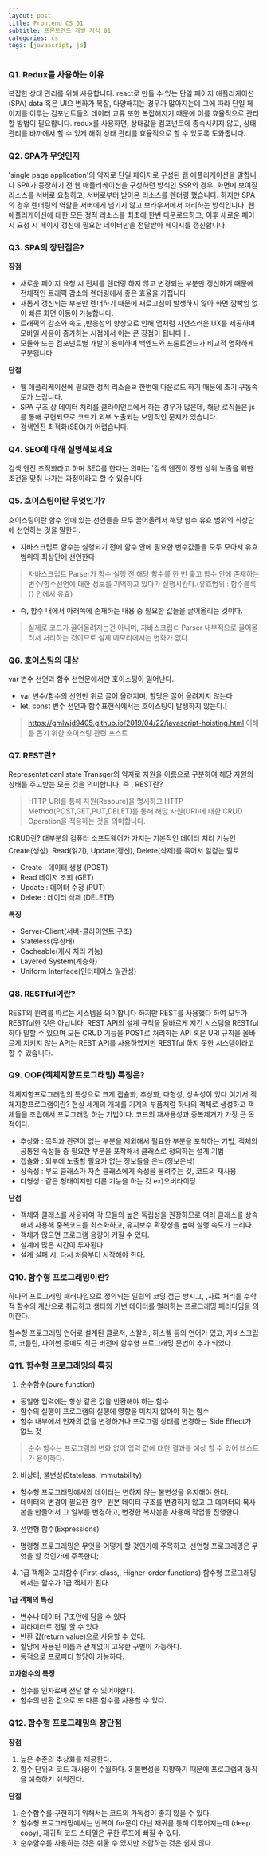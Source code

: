 ```yaml
---
layout: post
title: Frontend CS 01
subtitle: 프론트엔드 개발 지식 01
categories: cs
tags: [javascript, js]
---
```


### Q1. Redux를 사용하는 이유
복잡한 상태 관리를 위해 사용합니다. react로 만들 수 있는 단일 페이지 애플리케이션(SPA) data 혹은 UI으 변화가 복잡, 다양해지는 경우가 많아지는데 그에 따라 단일 페이지를 이루는 컴포넌트들의 데이터 교류 또한 복잡해지기 때문에 이를 효율적으로 관리할 방법이 필요합니다. redux를 사용하면, 상태값을 컴포넌트에 종속시키지 않고, 상태관리를 바까에서 할 수 있게 해줘 상태 관리를 효율적으로 할 수 있도록 도와줍니다.

### Q2. SPA가 무엇인지
'single page application'의 약자로 단일 페이지로 구성된 웹 애플리케이션을 말합니다 SPA가 등장하기 전 웹 애플리케이션을 구성하던 방식인 SSR의 경우, 화면에 보여질 리소스를 서버로 요청하고, 서버로부터 받아온 리소스를 렌더링 했습니다. 하지만 SPA의 경우 렌더링의 역할을 서버에게 넘기지 않고 브라우저에서 처리하는 방식입니다. 웹 애플리케이션에 대한 모든 정적 리소스를 최초에 한번 다운로드하고, 이후 새로운 페이지 요청 시 페이지 갱신에 필요한 데이터만을 전달받아 페이지를 갱신합니다.

### Q3. SPA의 장단점은?

**장점**
- 새로운 페이지 요청 시 전체를 렌더링 하지 않고 변경되는 부분만 갱신하기 때문에 전체적인 트래픽 감소와 렌더링에서 좋은 효율을 가집니다.
- 새롭게 갱신되는 부분만 렌더하기 때문에 새로고침이 발생하지 않아 화면 깜빡임 없이 빠른 화면 이동이 가능합니다.
- 트래픽의 감소와 속도 ,반응성의 향상으로 인해 앱처럼 자연스러운 UX를 제공하며 모바일 사용이 증가하는 시점에서 이는 큰 장점이 됩니다ㅣ.
- 모듈화 또는 컴포넌트별 개발이 용이하며 백엔드와 프론트엔드가 비교적 명확하게 구분됩니다

**단점** 
- 웹 애플리케이션에 필요한 정적 리소슬ㄹ 한번에 다운로드 하기 때문에 초기 구동속도가 느립니다.
- SPA 구조 상 데이터 처리를 클라이언트에서 하는 경우가 많은데, 해당 로직들은 js를 통해 구현되므로 코드가 외부 노출되는 보안적인 문제가 있습니다.
- 검색엔진 최적화(SEO)가 어렵습니다.

### Q4. SEO에 대해 설명해보세요
검색 엔진 초적화라고 하며 SEO를 한다는 의미는 '검색 엔진이 정한 상위 노출을 위한 조건을 맞춰 나가는 과정이라고 할 수 있습니다.

### Q5. 호이스팅이란 무엇인가?
호이스팅이란 함수 안에 있는 선언들을 모두 끌어올려서 해당 함수 유효 범위의 최상단에 선언하는 것을 말한다. 


- 자바스크립트 함수는 실행되기 전에 함수 안에 필요한 변수값들을 모두 모아서 유효 범위의 최상단에 선언한다
> 자바스크립트 Parser가 함수 실행 전 해당 함수를 한 번 훑고 함수 안에 존재하는 변수/함수선언에 대한 정보를 기억하고 있다가 실행시칸다.(유효범위 : 함수블록 {} 안에서 유효)

- 즉, 함수 내에서 아래쪽에 존재하는 내용 중 필요한 값들을 끌어올리는 것이다. 
> 실제로 코드가 끌어올려지는건 아니며, 자바스크립ㅌ Parser 내부적으로 끌어올려서 처리하는 것이므로 실제 메모리에서는 변화가 없다.

### Q6. 호이스팅의 대상
var 변수 선언과 함수 선언문에서만 호이스팅이 일어난다.
- var 변수/함수의 선언만 위로 끌어 올려지며, 할당은 끌어 올려지지 않는다
- let, const 변수 선언과 함수표현식에서는 호이스팅이 발생하지 않는다.[
> https://gmlwjd9405.github.io/2019/04/22/javascript-hoisting.html
이해를 돕기 위한 호이스팅 관련 포스트

### Q7. REST란?
Representatioanl state Transger의 약자로 자원을 이름으로 구분하여 해당 자원의 상태를 주고받는 모든 것을 의미합니다.
즉 , REST란?
>  HTTP URI를 통해 자원(Resoure)을 명시하고 HTTP Method(POST,GET,PUT,DELET)를 통해 해당 자원(URI)에 대한 CRUD Operation을 적용하는 것을 의미합니다.

❗️CRUD란?
대부분의 컴퓨터 소프트웨어가 가지는 기본적인 데이터 처리 기능인 Create(생성), Read(읽기), Update(갱신), Delete(삭제)를 묶어서 일컫는 말로
- Create : 데이터 생성 (POST)
- Read  데이저 조회 (GET)
- Update : 데이터 수정 (PUT)
- Delete : 데이터 삭제 (DELETE)

**특징**
- Server-Client(서버-클라이언트 구조)
- Stateless(무상태)
- Cacheable(캐시 처리 기능)
- Layered System(계층화)
- Uniform Interface(인터페이스 일관성)

### Q8. RESTful이란?

REST의 원리를 따르는 시스템을 의미합니다 하지만 REST를 사용했다 하여 모두가 RESTful한 것은 아닙니다. REST API의 설계 규칙을 올바르게 지킨 시스템을 RESTful하다 말할 수 있으며 모든 CRUD 기능을 POST로 처리하는 API 혹은 URI 규칙을 올바르게 지키지 않는 API는 REST API를 사용하였지만 RESTful 하지 못한 시스템이라고 할 수 있습니다.

### Q9. OOP(객체지향프로그래밍) 특징은?
객체지향프로그래밍의 특성으로 크게 캡슐화, 추상화, 다형성, 상속성이 있다
여기서 객체지향프로그램이란? 현실 세계의 개체를 기계의 부품처럼 하나의 객체로 생성하고 객체들을 조립해서 프로그래밍 하는 기법이다.
코드의 재사용성과 중복제거가 가장  큰 목적이다.
- 추상화 : 목적과 관련이 없는 부분을 제외해서 필요한 부분을 포착하는 기법,
객체의 공통된 속성들 중 필요한 부분을 포착해서 클래스로 정의하는 설계 기법
- 캡슐화 : 외부에 노출할 필요가 없는 정보들을 은닉(정보은닉)
- 상속성 : 부모 클래스가 자손 클래스에게 속성을 물려주는 것, 코드의 재사용
- 다형성 : 같은 형태이지만 다른 기능을 하는 것 ex)오버라이딩

**단점** 
- 객체와 클래스를 사용하여 각 모듈의 높은 독립성을 권장하므로 여러 클래스를 상속해서 사용해 중복코드를 최소화하고, 유지보수 확장성을 높여 실행 속도가 느리다.
- 객체가 많으면 프로그램 용량이 커질 수 있다.
- 설계에 많은 시간이 투자된다.
- 설계 실패 시, 다시 처음부터 시작해야 한다.

### Q10. 함수형 프로그래밍이란?
하나의 프로그래밍 패러다임으로 정의되는 일련의 코딩 접근 방시그, ,자료 처리를 수학적 함수의 계산으로 취급하고 생타와 가변 데이터를 멀리하는 프로그래밍 패러다임을 의미한다.

함수형 프로그래밍 언어로 설계된 클로저, 스칼라, 하스켈 등의 언어가 있고, 자바스크립트, 코틀린, 파이썬 등에도 최근 버전에 함수형 프로그래밍 문법이 추가 되었다.

### Q11. 함수형 프로그래밍의 특징
1. 순수함수(pure function)
- 동일한 입력에는 항상 같은 값을 반환해야 하는 함수
- 함수의 실행이 프로그램의 실행에 영향을 미치지 않아야 하는 함수
- 함수 내부에서 인자의 값을 변경하거나 프로그램 상태를 변경하는 Side Effect가 없느 것
> 순수 함수는 프로그램의 변화 없이 입력 값에 대한 결과를 예상 할 수 있어 테스트가 용이하다.

2. 비상태, 불변성(Stateless, lmmutability)
- 함수형 프로그래밍에서의 데이터는 변하지 않는 불변성을 유지해야 한다.
- 데이터의 변경이 필요한 경우, 원본 데이터 구조를 변경하지 않고 그 데이터의 복사본을 만들어서 그 일부를 변경하고, 변경한 복사본을 사용해 작업을 진행한다.

3. 선언형 함수(Expressions)
- 명령형 프로그래밍은 무엇을 어떻게 할 것인가에 주목하고, 선언형 프로그래밍은 무엇을 할 것인가에 주목한다;

4. 1급 객체와 고차함수 (First-class,, Higher-order functions)
함수형 프로그래밍에서는 함수가 1급 객체가 된다. 

**1급 객체의 특징**
- 변수나 데이터 구조안에 담을 수 있다
- 파라미터로 전달 할 수 있다.
- 반환 값(return value)으로 사용할 수 있다.
- 할당에 사용된 이름과 관계없이 고유한 구별이 가능하다.
- 동적으로 프로퍼티 할당이 가능하다.


**고차함수의 특징**
- 함수를 인자로써 전달 할 수 있어야한다.
- 함수의 반환 값으로 또 다른 함수를 사용할 수 있다.

### Q12. 함수형 프로그래밍의 장단점

**장점**
1. 높은 수준의 추상화를 제공한다.
2. 함수 단위의 코드 재사용이 수월하다.
3 불변성을 지향하기 때문에 프로그램의 동작을 예측하기 쉬워진다.

**단점**
1. 순수함수를 구현하기 위해서는 코드의 가독성이 좋지 않을 수 있다.
2. 함수형 프로그래밍에서는 반복이 for문이 아닌 재귀를 통해 이루어지는데 (deep copy), 재귀적 코드 스타일은 무한 루프에 빠질 수 있다.
3. 순수함수를 사용하는 것은 쉬울 수 있지만 조합하는 것은 쉽지 않다.

